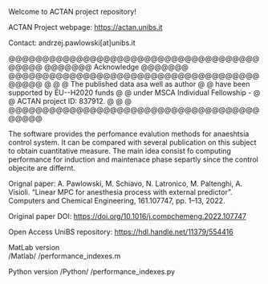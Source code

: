Welcome to ACTAN project repository! 

ACTAN Project webpage: https://actan.unibs.it

Contact: andrzej.pawlowski[at]unibs.it

@@@@@@@@@@@@@@@@@@@@@@@@@@@@@@@@@@@@@@@@@@
@@@@@@@        Acknowledge         @@@@@@@      
@@@@@@@@@@@@@@@@@@@@@@@@@@@@@@@@@@@@@@@@@@
@                                        @
@ The published data asa well as author  @ 
@ have been supported by EU--H2020 funds @
@ under MSCA Individual Fellowship -     @ 
@ ACTAN project ID: 837912.              @
@                                        @
@@@@@@@@@@@@@@@@@@@@@@@@@@@@@@@@@@@@@@@@@@ 


The software provides the perfomance evalution methods for anaeshtsia 
control system. It can be compared with several publication on this subject
to obtain cuantitative measure. The main idea consist fo computing 
performance for induction and maintenace phase separtly since the control 
objecite are differnt. 

Orignal paper: A. Pawlowski, M. Schiavo, N. Latronico, M. Paltenghi, 
A. Visioli. “Linear MPC for anesthesia process with external predictor”.
Computers and Chemical Engineering, 161.107747, pp. 1–13, 2022.

Original paper DOI: https://doi.org/10.1016/j.compchemeng.2022.107747

Open Access UniBS repository: https://hdl.handle.net/11379/554416


MatLab version  
/Matlab/
       /performance_indexes.m

Python version
/Python/
       /performance_indexes.py

